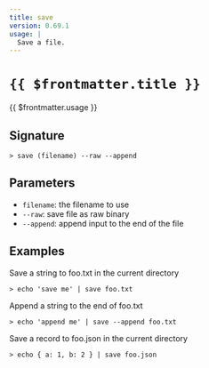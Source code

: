 ```yaml
---
title: save
version: 0.69.1
usage: |
  Save a file.
---
```


# <code>{{ $frontmatter.title }}</code>

<div style='white-space: pre-wrap;'>{{ $frontmatter.usage }}</div>

## Signature

```> save (filename) --raw --append```

## Parameters

 -  `filename`: the filename to use
 -  `--raw`: save file as raw binary
 -  `--append`: append input to the end of the file

## Examples

Save a string to foo.txt in the current directory
```shell
> echo 'save me' | save foo.txt
```

Append a string to the end of foo.txt
```shell
> echo 'append me' | save --append foo.txt
```

Save a record to foo.json in the current directory
```shell
> echo { a: 1, b: 2 } | save foo.json
```
